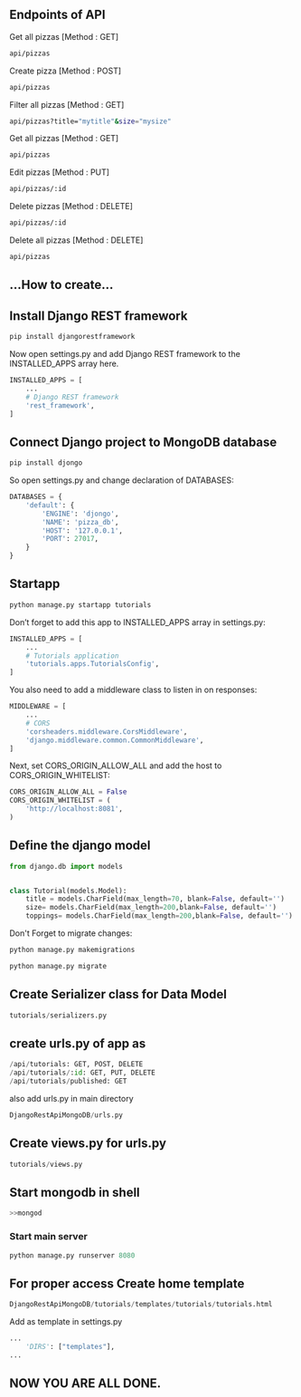 

## Endpoints of API


Get all pizzas [Method : GET]
```bash
api/pizzas
```
Create pizza [Method : POST]
```bash
api/pizzas
```
Filter all pizzas [Method : GET]
```bash
api/pizzas?title="mytitle"&size="mysize"
```
Get all pizzas [Method : GET]
```bash
api/pizzas
```
Edit pizzas [Method : PUT]
```bash
api/pizzas/:id
```
Delete pizzas [Method : DELETE]
```bash
api/pizzas/:id
```
Delete all pizzas [Method : DELETE]
```bash
api/pizzas
```

## ...How to create...
## Install Django REST framework


```python
pip install djangorestframework
```

Now open settings.py and add Django REST framework to the INSTALLED_APPS array here.

```python
INSTALLED_APPS = [
    ...
    # Django REST framework 
    'rest_framework',
]
```

## Connect Django project to MongoDB database



```python
pip install djongo
```

So open settings.py and change declaration of DATABASES:
```python
DATABASES = {
    'default': {
        'ENGINE': 'djongo',
        'NAME': 'pizza_db',
        'HOST': '127.0.0.1',
        'PORT': 27017,
    }
}
```

## Startapp 
```python
python manage.py startapp tutorials
```
Don’t forget to add this app to INSTALLED_APPS array in settings.py:
```python
INSTALLED_APPS = [
    ...
    # Tutorials application 
    'tutorials.apps.TutorialsConfig',
]
```

You also need to add a middleware class to listen in on responses:
```python
MIDDLEWARE = [
    ...
    # CORS
    'corsheaders.middleware.CorsMiddleware',
    'django.middleware.common.CommonMiddleware',
]
```
Next, set CORS_ORIGIN_ALLOW_ALL and add the host to CORS_ORIGIN_WHITELIST:
```python
CORS_ORIGIN_ALLOW_ALL = False
CORS_ORIGIN_WHITELIST = (
    'http://localhost:8081',
)
```

## Define the django model

```python
from django.db import models


class Tutorial(models.Model):
    title = models.CharField(max_length=70, blank=False, default='')
    size= models.CharField(max_length=200,blank=False, default='')
    toppings= models.CharField(max_length=200,blank=False, default='')
```
Don't Forget to migrate changes:

```python
python manage.py makemigrations

python manage.py migrate
```

## Create Serializer class for Data Model

```python
tutorials/serializers.py
```

## create urls.py of app as

```python
/api/tutorials: GET, POST, DELETE
/api/tutorials/:id: GET, PUT, DELETE
/api/tutorials/published: GET
```

also add urls.py in main directory
```python
DjangoRestApiMongoDB/urls.py
```

## Create views.py for urls.py

```python
tutorials/views.py
```

## Start mongodb in shell
```python
>>mongod
```

### Start main server
```python
python manage.py runserver 8080
```

## For proper access Create home template

```python
DjangoRestApiMongoDB/tutorials/templates/tutorials/tutorials.html
```

Add as template in settings.py
```python
...
    'DIRS': ["templates"],
...
```




## NOW YOU ARE ALL DONE.
